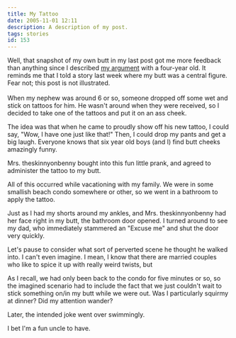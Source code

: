 ```yaml
---
title: My Tattoo
date: 2005-11-01 12:11
description: A description of my post.
tags: stories
id: 153
---
```

Well, that snapshot of my own butt in my last post got me more feedback than anything since I described <a href="http://www.theskinnyonbenny.com/blog/archives/00000062.php">my argument</a> with a four-year old.  It reminds me that I told a story last week where my butt was a central figure.  Fear not; this post is not illustrated.
<span class="spanEndPreview">&nbsp;</span><br /><br />When my nephew was around 6 or so, someone dropped off some wet and stick on tattoos for him.  He wasn't around when they were received, so I decided to take one of the tattoos and put it on an ass cheek.  

The idea was that when he came to proudly show off his new tattoo, I could say, "Wow, I have one just like that!"  Then, I could drop my pants and get a big laugh.  Everyone knows that six year old boys (and I) find butt cheeks amazingly funny.

Mrs. theskinnyonbenny bought into this fun little prank, and agreed to administer the tattoo to my butt.  

All of this occurred while vacationing with my family.  We were in some smallish beach condo somewhere or other, so we went in a bathroom to apply the tattoo.

Just as I had my shorts around my ankles, and Mrs. theskinnyonbenny had her face right in my butt, the bathroom door opened.  I turned around to see my dad, who immediately stammered an "Excuse me" and shut the door very quickly.

Let's pause to consider what sort of perverted scene he thought he walked into.  I can't even imagine.  I mean, I know that there are married couples who like to spice it up with really weird twists, but 

As I recall, we had only been back to the condo for five minutes or so, so the imagined scenario had to include the fact that we just couldn't wait to stick something on/in my butt while we were out.  Was I particularly squirmy at dinner?  Did my attention wander?

Later, the intended joke went over swimmingly.

I bet I'm a fun uncle to have.

